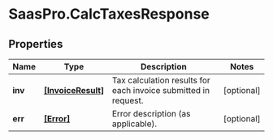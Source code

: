 # SaasPro.CalcTaxesResponse

## Properties

Name | Type | Description | Notes
------------ | ------------- | ------------- | -------------
**inv** | [**[InvoiceResult]**](InvoiceResult.md) | Tax calculation results for each invoice submitted in request. | [optional] 
**err** | [**[Error]**](Error.md) | Error description (as applicable). | [optional] 


